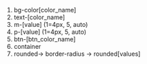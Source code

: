 1. bg-color[color_name]
2. text-[color_name]
3. m-[value] (1=4px, 5, auto)
4. p-[value] (1=4px, 5, auto)
5. btn-[btn_color_name]
6. container
7. rounded-> border-radius -> rounded[values]